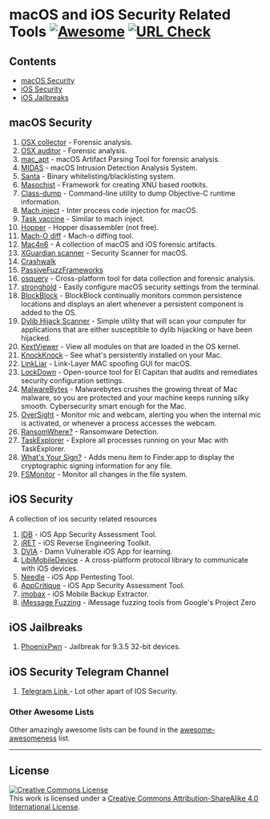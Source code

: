# macOS and iOS Security Related Tools [![Awesome](https://awesome.re/badge-flat.svg)](https://awesome.re) <a href="https://travis-ci.org/ashishb/android-security-awesome"><img src="https://img.shields.io/travis/ashishb/osx-and-ios-security-awesome/master.svg?label=URL%20Check" alt="URL Check"></a>

## Contents

- [macOS Security](#macos-security)
- [iOS Security](#ios-security)
- [iOS Jailbreaks](#ios-jailbreaks)

## macOS Security

1. [OSX collector](https://github.com/Yelp/OSXCollector) - Forensic analysis.
2. [OSX auditor](https://github.com/jipegit/OSXAuditor) - Forensic analysis.
3. [mac_apt](https://github.com/ydkhatri/mac_apt) - macOS Artifact Parsing Tool for forensic analysis.
4. [MIDAS](https://github.com/etsy/MIDAS) - macOS Intrusion Detection Analysis System.
5. [Santa](https://github.com/google/santa) - Binary whitelisting/blacklisting system.
6. [Masochist](https://github.com/squiffy/Masochist) - Framework for creating XNU based rootkits.
7. [Class-dump](http://stevenygard.com/projects/class-dump/) - Command-line utility to dump Objective-C runtime information.
8. [Mach inject](https://github.com/rentzsch/mach_inject) - Inter process code injection for macOS.
9. [Task vaccine](https://github.com/rodionovd/task_vaccine) - Similar to mach inject.
10. [Hopper](http://www.hopperapp.com/) - Hopper disassembler (not free).
11. [Mach-O diff](https://github.com/samdmarshall/machodiff) - Mach-o diffing tool.
12. [Mac4n6](https://github.com/pstirparo/mac4n6) - A collection of macOS and iOS forensic artifacts.
13. [XGuardian scanner](https://github.com/openscanner/XGuardian) - Security Scanner for macOS.
14. [Crashwalk](https://github.com/bnagy/crashwalk)
15. [PassiveFuzzFrameworks](https://github.com/SilverMoonSecurity/PassiveFuzzFrameworkOSX)
16. [osquery](https://github.com/facebook/osquery) - Cross-platform tool for data collection and forensic analysis.
17. [stronghold](https://github.com/alichtman/stronghold) - Easily configure macOS security settings from the terminal.
18. [BlockBlock](https://objective-see.com/products/blockblock.html) - BlockBlock continually monitors common persistence locations and displays an alert whenever a persistent component is added to the OS.
19. [Dylib Hijack Scanner](https://objective-see.com/products/dhs.html) - Simple utility that will scan your computer for applications that are either susceptible to dylib hijacking or have been hijacked.
20. [KextViewer](https://objective-see.com/products/kextviewr.html) - View all modules on that are loaded in the OS kernel.
21. [KnockKnock](https://objective-see.com/products/knockknock.html) - See what's persistently installed on your Mac.
22. [LinkLiar](http://halo.github.io/LinkLiar) -  Link-Layer MAC spoofing GUI for macOS.
23. [LockDown](https://objective-see.com/products/lockdown.html) - Open-source tool for El Capitan that audits and remediates security configuration settings.
24. [MalwareBytes](https://www.malwarebytes.com/mac-download/) - Malwarebytes crushes the growing threat of Mac malware, so you are protected and your machine keeps running silky smooth. Cybersecurity smart enough for the Mac.
25. [OverSight](https://objective-see.com/products/oversight.html) - Monitor mic and webcam, alerting you when the internal mic is activated, or whenever a process accesses the webcam.
26. [RansomWhere?](https://objective-see.com/products/ransomwhere.html) - Ransomware Detection.
27. [TaskExplorer](https://objective-see.com/products/taskexplorer.html) - Explore all processes running on your Mac with TaskExplorer.
28. [What's Your Sign?](https://objective-see.com/products/whatsyoursign.html) - Adds menu item to Finder.app to display the cryptographic signing information for any file.
29. [FSMonitor](http://fsmonitor.com/) - Monitor all changes in the file system.

## iOS Security

A collection of ios security related resources

1. [IDB](https://github.com/dmayer/idb) - iOS App Security Assessment Tool.
2. [iRET](https://github.com/S3Jensen/iRET) - iOS Reverse Engineering Toolkit.
3. [DVIA](http://damnvulnerableiosapp.com/) - Damn Vulnerable iOS App for learning.
4. [LibiMobileDevice](https://github.com/libimobiledevice/libimobiledevice) - A cross-platform protocol library to communicate with iOS devices.
5. [Needle](https://github.com/mwrlabs/needle) - iOS App Pentesting Tool.
6. [AppCritique](https://appcritique.boozallen.com) - iOS App Security Assessment Tool.
7. [imobax](https://github.com/Siguza/imobax) - iOS Mobile Backup Extractor.
8. [iMessage Fuzzing](https://github.com/googleprojectzero/iOS-messaging-tools) - iMessage fuzzing tools from Google's Project Zero

## iOS Jailbreaks

1. [PhoenixPwn](https://phoenixpwn.com) - Jailbreak for 9.3.5 32-bit devices.

## iOS Security Telegram Channel

1. [Telegram Link ](https://t.me/SecOpsChannel) - Lot other apart of IOS Security.

### Other Awesome Lists
Other amazingly awesome lists can be found in the
[awesome-awesomeness](https://github.com/bayandin/awesome-awesomeness) list.

---

## License

<a rel="license" href="https://creativecommons.org/licenses/by-sa/4.0/"><img alt="Creative Commons License" style="border-width:0" src="https://licensebuttons.net/l/by-sa/4.0/88x31.png" /></a><br />This work is licensed under a <a rel="license" href="https://creativecommons.org/licenses/by-sa/4.0/">Creative Commons Attribution-ShareAlike 4.0 International License</a>.
